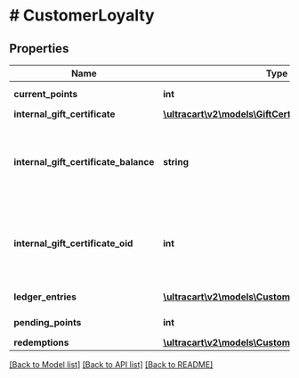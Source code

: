 # # CustomerLoyalty

## Properties

Name | Type | Description | Notes
------------ | ------------- | ------------- | -------------
**current_points** | **int** | Current points | [optional]
**internal_gift_certificate** | [**\ultracart\v2\models\GiftCertificate**](GiftCertificate.md) |  | [optional]
**internal_gift_certificate_balance** | **string** | Loyalty Cashback / Store credit balance (internal gift certificate balance) | [optional]
**internal_gift_certificate_oid** | **int** | Internal gift certificate oid used to tracking loyalty cashback / store credit. | [optional]
**ledger_entries** | [**\ultracart\v2\models\CustomerLoyaltyLedger[]**](CustomerLoyaltyLedger.md) | Ledger entries | [optional]
**pending_points** | **int** | Pending Points | [optional]
**redemptions** | [**\ultracart\v2\models\CustomerLoyaltyRedemption[]**](CustomerLoyaltyRedemption.md) | Redemptions | [optional]

[[Back to Model list]](../../README.md#models) [[Back to API list]](../../README.md#endpoints) [[Back to README]](../../README.md)
